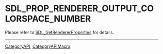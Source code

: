 # SDL_PROP_RENDERER_OUTPUT_COLORSPACE_NUMBER

Please refer to [SDL_GetRendererProperties](SDL_GetRendererProperties) for details.

----
[CategoryAPI](CategoryAPI), [CategoryAPIMacro](CategoryAPIMacro)

